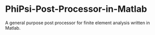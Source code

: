 # PhiPsi-Post-Processor-in-Matlab
A general purpose post processor for finite element analysis written in Matlab.
